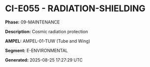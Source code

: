 # CI-E055 - RADIATION-SHIELDING

**Phase:** 09-MAINTENANCE

**Description:** Cosmic radiation protection

**AMPEL:** AMPEL-01-TUW (Tube and Wing)

**Segment:** E-ENVIRONMENTAL

**Generated:** 2025-08-25 17:27:29 UTC

